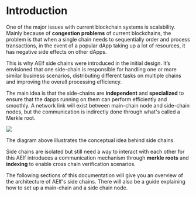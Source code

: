 # Introduction

One of the major issues with current blockchain systems is scalability. Mainly because of **congestion problems** of current blockchains, the problem is that when a single chain needs to sequentially order and process transactions, in the event of a popular dApp taking up a lot of resources, it has negative side effects on other dApps.

This is why AElf side chains were introduced in the initial design. It’s envisioned that one side-chain is responsible for handling one or more similar business scenarios, distributing different tasks on multiple chains and improving the overall processing efficiency.

The main idea is that the side-chains are **independent** and **specialized** to ensure that the dapps running on them can perform efficiently and smoothly. A network link will exist between main-chain node and side-chain nodes, but the communication is indirectly done through what's called a Merkle root.

![](../.gitbook/assets/introduction-topology.png)

The diagram above illustrates the conceptual idea behind side chains.

Side chains are isolated but still need a way to interact with each other for this AElf introduces a communication mechanism through **merkle roots** and **indexing** to enable cross chain verification scenarios.

The following sections of this documentation will give you an overview of the architecture of AElf's side chains. There will also be a guide explaining how to set up a main-chain and a side chain node.

